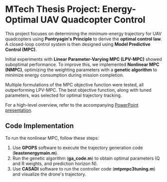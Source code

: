 # MTech Thesis Project: Energy-Optimal UAV Quadcopter Control

This project focuses on determining the minimum-energy trajectory for UAV quadcopters using **Pontryagin's Principle** to derive the **optimal control law**. A closed-loop control system is then designed using **Model Predictive Control (MPC)**.

Initial experiments with **Linear Parameter-Varying MPC (LPV-MPC)** showed suboptimal performance. To improve this, we implemented **Nonlinear MPC (NMPC)**, optimizing the weighting parameters with a **genetic algorithm** to minimize energy consumption during mission completion.

Multiple formulations of the MPC objective function were tested, all outperforming LPV-MPC. The best objective function, along with tuned parameters, was selected for optimal trajectory tracking.

For a high-level overview, refer to the accompanying [PowerPoint presentation](link-to-ppt).

## Code Implementation

To run the nonlinear MPC, follow these steps:

1. Use **GPOPS** software to execute the trajectory generation code (**leastenergymain.m**).  
2. Run the genetic algorithm (**ga_code.m**) to obtain optimal parameters (Q and R weights, and prediction horizon N).  
3. Use **CASADI** software to run the controller code (**mtpmpc3tuning.m**) and visualize the drone's trajectory.
